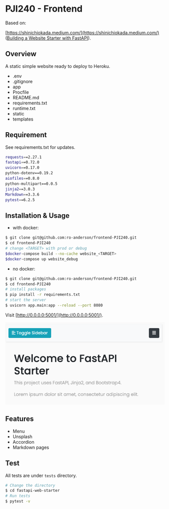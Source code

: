# PJI240 - Frontend

Based on:

[https://shinichiokada.medium.com/](https://shinichiokada.medium.com/) ([Building a Website Starter with FastAPI](https://levelup.gitconnected.com/building-a-website-starter-with-fastapi-92d077092864)).

## Overview

A static simple website ready to deploy to Heroku.

- .env
- .gitignore
- app
- Procfile
- README.md
- requirements.txt
- runtime.txt
- static
- templates

## Requirement

See requirements.txt for updates.

```sh
requests==2.27.1
fastapi==0.72.0
uvicorn==0.17.0
python-dotenv==0.19.2
aiofiles==0.8.0
python-multipart==0.0.5
jinja2==3.0.3
Markdown==3.3.6
pytest==6.2.5
```

## Installation & Usage

- with docker:
```sh
$ git clone git@github.com:ro-anderson/frontend-PJI240.git
$ cd frontend-PJI240
# change <TARGET> with prod or debug
$docker-compose build --no-cache website_<TARGET>
$docker-compose up website_debug
```
- no docker:
```bash
$ git clone git@github.com:ro-anderson/frontend-PJI240.git
$ cd frontend-PJI240
# install packages
$ pip install -r requirements.txt
# start the server
$ uvicorn app.main:app --reload --port 8080
```

Visit [http://0.0.0.0:5001/](http://0.0.0.0:5001/).

![Starting](./images/image-1.png)

## Features

- Menu
- Unsplash
- Accordion
- Markdown pages

## Test

All tests are under `tests` directory.

```bash
# Change the directory
$ cd fastapi-web-starter
# Run tests
$ pytest -v
```
